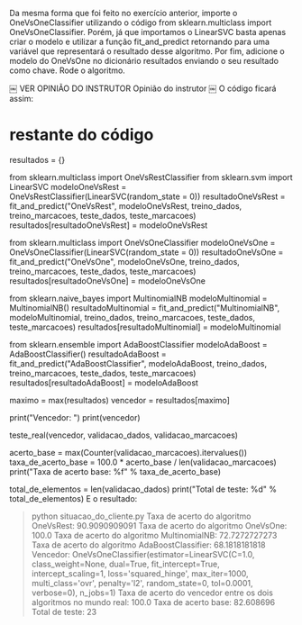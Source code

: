 Da mesma forma que foi feito no exercício anterior, importe o OneVsOneClassifier utilizando o código from sklearn.multiclass import OneVsOneClassifier. Porém, já que importamos o LinearSVC basta apenas criar o modelo e utilizar a função fit_and_predict retornando para uma variável que representará o resultado desse algoritmo. Por fim, adicione o modelo do OneVsOne no dicionário resultados enviando o seu resultado como chave. Rode o algoritmo.

￼
VER OPINIÃO DO INSTRUTOR
Opinião do instrutor
￼
O código ficará assim:

# restante do código

resultados = {}

from sklearn.multiclass import OneVsRestClassifier
from sklearn.svm import LinearSVC
modeloOneVsRest = OneVsRestClassifier(LinearSVC(random_state = 0))
resultadoOneVsRest = fit_and_predict("OneVsRest", modeloOneVsRest, treino_dados, treino_marcacoes, 
    teste_dados, teste_marcacoes)
resultados[resultadoOneVsRest] = modeloOneVsRest

from sklearn.multiclass import OneVsOneClassifier
modeloOneVsOne = OneVsOneClassifier(LinearSVC(random_state = 0))
resultadoOneVsOne = fit_and_predict("OneVsOne", modeloOneVsOne, treino_dados, treino_marcacoes,
     teste_dados, teste_marcacoes)
resultados[resultadoOneVsOne] = modeloOneVsOne

from sklearn.naive_bayes import MultinomialNB
modeloMultinomial = MultinomialNB()
resultadoMultinomial = fit_and_predict("MultinomialNB", modeloMultinomial, treino_dados, treino_marcacoes,
     teste_dados, teste_marcacoes)
resultados[resultadoMultinomial] = modeloMultinomial

from sklearn.ensemble import AdaBoostClassifier
modeloAdaBoost = AdaBoostClassifier()
resultadoAdaBoost = fit_and_predict("AdaBoostClassifier", modeloAdaBoost, treino_dados, treino_marcacoes,
     teste_dados, teste_marcacoes)
resultados[resultadoAdaBoost] = modeloAdaBoost

maximo = max(resultados)
vencedor = resultados[maximo]

print("Vencedor: ")
print(vencedor)

teste_real(vencedor, validacao_dados, validacao_marcacoes)

acerto_base = max(Counter(validacao_marcacoes).itervalues())
taxa_de_acerto_base = 100.0 * acerto_base / len(validacao_marcacoes)
print("Taxa de acerto base: %f" % taxa_de_acerto_base)

total_de_elementos = len(validacao_dados)
print("Total de teste: %d" % total_de_elementos)
E o resultado:

> python situacao_do_cliente.py 
Taxa de acerto do algoritmo OneVsRest: 90.9090909091
Taxa de acerto do algoritmo OneVsOne: 100.0
Taxa de acerto do algoritmo MultinomialNB: 72.7272727273
Taxa de acerto do algoritmo AdaBoostClassifier: 68.1818181818
Vencedor: 
OneVsOneClassifier(estimator=LinearSVC(C=1.0, class_weight=None, dual=True, fit_intercept=True,
     intercept_scaling=1, loss='squared_hinge', max_iter=1000,
     multi_class='ovr', penalty='l2', random_state=0, tol=0.0001,
     verbose=0),
          n_jobs=1)
Taxa de acerto do vencedor entre os dois algoritmos no mundo real: 100.0
Taxa de acerto base: 82.608696
Total de teste: 23

